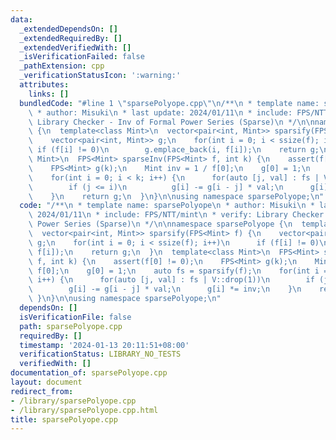 ```yaml
---
data:
  _extendedDependsOn: []
  _extendedRequiredBy: []
  _extendedVerifiedWith: []
  _isVerificationFailed: false
  _pathExtension: cpp
  _verificationStatusIcon: ':warning:'
  attributes:
    links: []
  bundledCode: "#line 1 \"sparsePolyope.cpp\"\n/**\n * template name: sparsePolyope\n\
    \ * author: Misuki\n * last update: 2024/01/11\n * include: FPS/NTT/mint\n * verify:\
    \ Library Checker - Inv of Formal Power Series (Sparse)\n */\n\nnamespace sparsePolyope\
    \ {\n  template<class Mint>\n  vector<pair<int, Mint>> sparsify(FPS<Mint> f) {\n\
    \    vector<pair<int, Mint>> g;\n    for(int i = 0; i < ssize(f); i++)\n     \
    \ if (f[i] != 0)\n        g.emplace_back(i, f[i]);\n    return g;\n  }\n  template<class\
    \ Mint>\n  FPS<Mint> sparseInv(FPS<Mint> f, int k) {\n    assert(f[0] != 0);\n\
    \    FPS<Mint> g(k);\n    Mint inv = 1 / f[0];\n    g[0] = 1;\n    auto fs = sparsify(f);\n\
    \    for(int i = 0; i < k; i++) {\n      for(auto [j, val] : fs | V::drop(1))\n\
    \        if (j <= i)\n          g[i] -= g[i - j] * val;\n      g[i] *= inv;\n\
    \    }\n    return g;\n  }\n}\n\nusing namespace sparsePolyope;\n"
  code: "/**\n * template name: sparsePolyope\n * author: Misuki\n * last update:\
    \ 2024/01/11\n * include: FPS/NTT/mint\n * verify: Library Checker - Inv of Formal\
    \ Power Series (Sparse)\n */\n\nnamespace sparsePolyope {\n  template<class Mint>\n\
    \  vector<pair<int, Mint>> sparsify(FPS<Mint> f) {\n    vector<pair<int, Mint>>\
    \ g;\n    for(int i = 0; i < ssize(f); i++)\n      if (f[i] != 0)\n        g.emplace_back(i,\
    \ f[i]);\n    return g;\n  }\n  template<class Mint>\n  FPS<Mint> sparseInv(FPS<Mint>\
    \ f, int k) {\n    assert(f[0] != 0);\n    FPS<Mint> g(k);\n    Mint inv = 1 /\
    \ f[0];\n    g[0] = 1;\n    auto fs = sparsify(f);\n    for(int i = 0; i < k;\
    \ i++) {\n      for(auto [j, val] : fs | V::drop(1))\n        if (j <= i)\n  \
    \        g[i] -= g[i - j] * val;\n      g[i] *= inv;\n    }\n    return g;\n \
    \ }\n}\n\nusing namespace sparsePolyope;\n"
  dependsOn: []
  isVerificationFile: false
  path: sparsePolyope.cpp
  requiredBy: []
  timestamp: '2024-01-13 20:11:51+08:00'
  verificationStatus: LIBRARY_NO_TESTS
  verifiedWith: []
documentation_of: sparsePolyope.cpp
layout: document
redirect_from:
- /library/sparsePolyope.cpp
- /library/sparsePolyope.cpp.html
title: sparsePolyope.cpp
---
```

